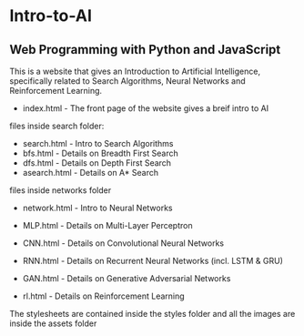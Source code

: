 # Intro-to-AI
## Web Programming with Python and JavaScript

This is a website that gives an Introduction to Artificial Intelligence, specifically related to Search Algorithms, Neural Networks and Reinforcement Learning.

- index.html - The front page of the website gives a breif intro to AI

files inside search folder:
- search.html - Intro to Search Algorithms
- bfs.html - Details on Breadth First Search
- dfs.html - Details on Depth First Search
- asearch.html - Details on A* Search

files inside networks folder
- network.html - Intro to Neural Networks
- MLP.html - Details on Multi-Layer Perceptron
- CNN.html - Details on Convolutional Neural Networks
- RNN.html - Details on Recurrent Neural Networks (incl. LSTM & GRU)
- GAN.html - Details on Generative Adversarial Networks

- rl.html - Details on Reinforcement Learning

The stylesheets are contained inside the styles folder and all the images are inside the assets folder
